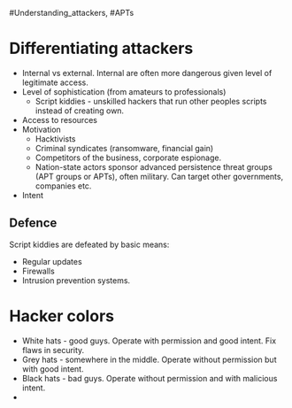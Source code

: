 #Understanding_attackers, #APTs

# Differentiating attackers
- Internal vs external. Internal are often more dangerous given level of legitimate access.
- Level of sophistication (from amateurs to professionals)
	- Script kiddies - unskilled hackers that run other peoples scripts instead of creating own.
- Access to resources 
- Motivation
	- Hacktivists
	- Criminal syndicates (ransomware, financial gain)
	- Competitors of the business, corporate espionage.
	- Nation-state actors sponsor advanced persistence threat groups (APT groups or APTs), often military. Can target other governments, companies etc.
- Intent

## Defence
Script kiddies are defeated by basic means: 
- Regular updates 
- Firewalls
- Intrusion prevention systems.

# Hacker colors
- White hats - good guys. Operate with permission and good intent. Fix flaws in security. 
- Grey hats - somewhere in the middle. Operate without permission but with good intent.
- Black hats - bad guys. Operate without permission and with malicious intent.
- 